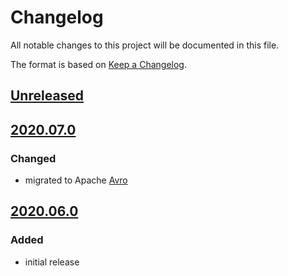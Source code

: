 # Changelog
All notable changes to this project will be documented in this file.

The format is based on [Keep a Changelog](https://keepachangelog.com/).

## [Unreleased]

## [2020.07.0]

### Changed
- migrated to Apache [Avro](https://yeps.yaq.fyi/107)

## [2020.06.0]

### Added
- initial release

[Unreleased]: https://gitlab.com/yaq/yaqd-acton/-/compare/v2020.07.0...master
[2020.07.0]: https://gitlab.com/yaq/yaqd-acton/-/compare/v2020.06.0...v2020.07.0
[2020.06.0]: https://gitlab.com/yaq/yaqd-acton/-/tags/v2020.06.0


